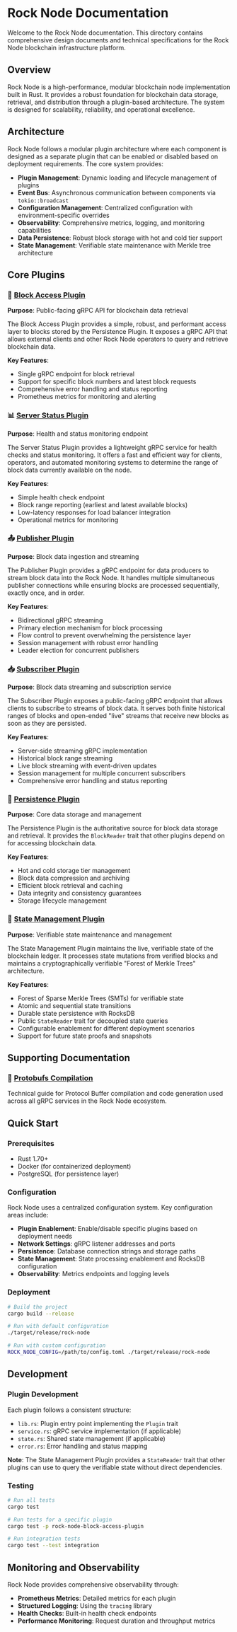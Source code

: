 # Rock Node Documentation

Welcome to the Rock Node documentation. This directory contains comprehensive design documents and technical specifications for the Rock Node blockchain infrastructure platform.

## Overview

Rock Node is a high-performance, modular blockchain node implementation built in Rust. It provides a robust foundation for blockchain data storage, retrieval, and distribution through a plugin-based architecture. The system is designed for scalability, reliability, and operational excellence.

## Architecture

Rock Node follows a modular plugin architecture where each component is designed as a separate plugin that can be enabled or disabled based on deployment requirements. The core system provides:

- **Plugin Management**: Dynamic loading and lifecycle management of plugins
- **Event Bus**: Asynchronous communication between components via `tokio::broadcast`
- **Configuration Management**: Centralized configuration with environment-specific overrides
- **Observability**: Comprehensive metrics, logging, and monitoring capabilities
- **Data Persistence**: Robust block storage with hot and cold tier support
- **State Management**: Verifiable state maintenance with Merkle tree architecture

## Core Plugins

### 🔗 [Block Access Plugin](block-access/design-doc.md)
**Purpose**: Public-facing gRPC API for blockchain data retrieval

The Block Access Plugin provides a simple, robust, and performant access layer to blocks stored by the Persistence Plugin. It exposes a gRPC API that allows external clients and other Rock Node operators to query and retrieve blockchain data.

**Key Features**:
- Single gRPC endpoint for block retrieval
- Support for specific block numbers and latest block requests
- Comprehensive error handling and status reporting
- Prometheus metrics for monitoring and alerting

### 📊 [Server Status Plugin](server-status/design-doc.md)
**Purpose**: Health and status monitoring endpoint

The Server Status Plugin provides a lightweight gRPC service for health checks and status monitoring. It offers a fast and efficient way for clients, operators, and automated monitoring systems to determine the range of block data currently available on the node.

**Key Features**:
- Simple health check endpoint
- Block range reporting (earliest and latest available blocks)
- Low-latency responses for load balancer integration
- Operational metrics for monitoring

### 📤 [Publisher Plugin](publisher/design-doc.md)
**Purpose**: Block data ingestion and streaming

The Publisher Plugin provides a gRPC endpoint for data producers to stream block data into the Rock Node. It handles multiple simultaneous publisher connections while ensuring blocks are processed sequentially, exactly once, and in order.

**Key Features**:
- Bidirectional gRPC streaming
- Primary election mechanism for block processing
- Flow control to prevent overwhelming the persistence layer
- Session management with robust error handling
- Leader election for concurrent publishers

### 📥 [Subscriber Plugin](subscriber/design-doc.md)
**Purpose**: Block data streaming and subscription service

The Subscriber Plugin exposes a public-facing gRPC endpoint that allows clients to subscribe to streams of block data. It serves both finite historical ranges of blocks and open-ended "live" streams that receive new blocks as soon as they are persisted.

**Key Features**:
- Server-side streaming gRPC implementation
- Historical block range streaming
- Live block streaming with event-driven updates
- Session management for multiple concurrent subscribers
- Comprehensive error handling and status reporting

### 💾 [Persistence Plugin](persistence/design-doc.md)
**Purpose**: Core data storage and management

The Persistence Plugin is the authoritative source for block data storage and retrieval. It provides the `BlockReader` trait that other plugins depend on for accessing blockchain data.

**Key Features**:
- Hot and cold storage tier management
- Block data compression and archiving
- Efficient block retrieval and caching
- Data integrity and consistency guarantees
- Storage lifecycle management

### 🌳 [State Management Plugin](state-managment/design-doc.md)
**Purpose**: Verifiable state maintenance and management

The State Management Plugin maintains the live, verifiable state of the blockchain ledger. It processes state mutations from verified blocks and maintains a cryptographically verifiable "Forest of Merkle Trees" architecture.

**Key Features**:
- Forest of Sparse Merkle Trees (SMTs) for verifiable state
- Atomic and sequential state transitions
- Durable state persistence with RocksDB
- Public `StateReader` trait for decoupled state queries
- Configurable enablement for different deployment scenarios
- Support for future state proofs and snapshots

## Supporting Documentation

### 🔧 [Protobufs Compilation](protobufs/protobufs-compilation.md)
Technical guide for Protocol Buffer compilation and code generation used across all gRPC services in the Rock Node ecosystem.

## Quick Start

### Prerequisites
- Rust 1.70+ 
- Docker (for containerized deployment)
- PostgreSQL (for persistence layer)

### Configuration
Rock Node uses a centralized configuration system. Key configuration areas include:

- **Plugin Enablement**: Enable/disable specific plugins based on deployment needs
- **Network Settings**: gRPC listener addresses and ports
- **Persistence**: Database connection strings and storage paths
- **State Management**: State processing enablement and RocksDB configuration
- **Observability**: Metrics endpoints and logging levels

### Deployment
```bash
# Build the project
cargo build --release

# Run with default configuration
./target/release/rock-node

# Run with custom configuration
ROCK_NODE_CONFIG=/path/to/config.toml ./target/release/rock-node
```

## Development

### Plugin Development
Each plugin follows a consistent structure:
- `lib.rs`: Plugin entry point implementing the `Plugin` trait
- `service.rs`: gRPC service implementation (if applicable)
- `state.rs`: Shared state management (if applicable)
- `error.rs`: Error handling and status mapping

**Note**: The State Management Plugin provides a `StateReader` trait that other plugins can use to query the verifiable state without direct dependencies.

### Testing
```bash
# Run all tests
cargo test

# Run tests for a specific plugin
cargo test -p rock-node-block-access-plugin

# Run integration tests
cargo test --test integration
```

## Monitoring and Observability

Rock Node provides comprehensive observability through:

- **Prometheus Metrics**: Detailed metrics for each plugin
- **Structured Logging**: Using the `tracing` library
- **Health Checks**: Built-in health check endpoints
- **Performance Monitoring**: Request duration and throughput metrics
